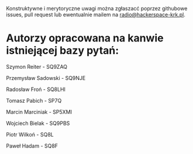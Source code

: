 Konstruktywne i merytoryczne uwagi można zgłaszacć poprzez githubowe issues, pull request lub ewentualnie mailem na radio@hackerspace-krk.pl.

# Autorzy opracowana na kanwie istniejącej bazy pytań:
Szymon Reiter - SQ9ZAQ

Przemysław Sadowski - SQ9NJE

Radosław Froń - SQ8LHI

Tomasz Pabich - SP7Q

Marcin Marciniak - SP5XMI

Wojciech Bielak - SQ9PBS

Piotr Wilkoń - SQ8L

Paweł Hadam - SQ8F
